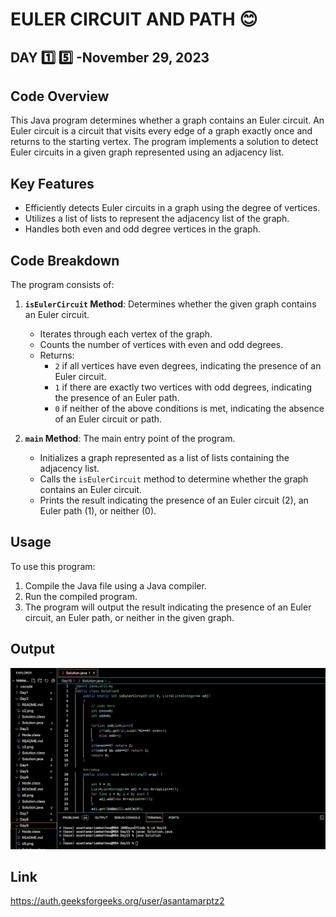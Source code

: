 # EULER CIRCUIT AND PATH :blush:
## DAY :one: :five: -November 29, 2023


## Code Overview
This Java program determines whether a graph contains an Euler circuit. An Euler circuit is a circuit that visits every edge of a graph exactly once and returns to the starting vertex. The program implements a solution to detect Euler circuits in a given graph represented using an adjacency list.

## Key Features
- Efficiently detects Euler circuits in a graph using the degree of vertices.
- Utilizes a list of lists to represent the adjacency list of the graph.
- Handles both even and odd degree vertices in the graph.

## Code Breakdown
The program consists of:
1. **`isEulerCircuit` Method**: Determines whether the given graph contains an Euler circuit.
    - Iterates through each vertex of the graph.
    - Counts the number of vertices with even and odd degrees.
    - Returns:
        - `2` if all vertices have even degrees, indicating the presence of an Euler circuit.
        - `1` if there are exactly two vertices with odd degrees, indicating the presence of an Euler path.
        - `0` if neither of the above conditions is met, indicating the absence of an Euler circuit or path.

2. **`main` Method**: The main entry point of the program.
    - Initializes a graph represented as a list of lists containing the adjacency list.
    - Calls the `isEulerCircuit` method to determine whether the graph contains an Euler circuit.
    - Prints the result indicating the presence of an Euler circuit (2), an Euler path (1), or neither (0).

## Usage
To use this program:
1. Compile the Java file using a Java compiler.
2. Run the compiled program.
3. The program will output the result indicating the presence of an Euler circuit, an Euler path, or neither in the given graph.



## Output

![Reference Image](s15.png)

## Link
<https://auth.geeksforgeeks.org/user/asantamarptz2>